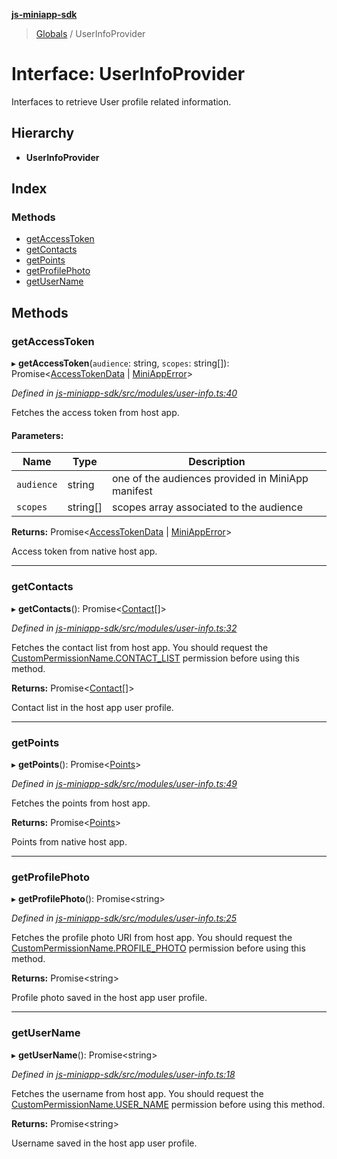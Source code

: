 **[js-miniapp-sdk](../README.md)**

> [Globals](../README.md) / UserInfoProvider

# Interface: UserInfoProvider

Interfaces to retrieve User profile related information.

## Hierarchy

* **UserInfoProvider**

## Index

### Methods

* [getAccessToken](userinfoprovider.md#getaccesstoken)
* [getContacts](userinfoprovider.md#getcontacts)
* [getPoints](userinfoprovider.md#getpoints)
* [getProfilePhoto](userinfoprovider.md#getprofilephoto)
* [getUserName](userinfoprovider.md#getusername)

## Methods

### getAccessToken

▸ **getAccessToken**(`audience`: string, `scopes`: string[]): Promise\<[AccessTokenData](../classes/accesstokendata.md) \| [MiniAppError](../classes/miniapperror.md)>

*Defined in [js-miniapp-sdk/src/modules/user-info.ts:40](https://github.com/rakutentech/js-miniapp/blob/d3d09f7/js-miniapp-sdk/src/modules/user-info.ts#L40)*

Fetches the access token from host app.

#### Parameters:

Name | Type | Description |
------ | ------ | ------ |
`audience` | string | one of the audiences provided in MiniApp manifest |
`scopes` | string[] | scopes array associated to the audience |

**Returns:** Promise\<[AccessTokenData](../classes/accesstokendata.md) \| [MiniAppError](../classes/miniapperror.md)>

Access token from native host app.

___

### getContacts

▸ **getContacts**(): Promise\<[Contact](contact.md)[]>

*Defined in [js-miniapp-sdk/src/modules/user-info.ts:32](https://github.com/rakutentech/js-miniapp/blob/d3d09f7/js-miniapp-sdk/src/modules/user-info.ts#L32)*

Fetches the contact list from host app.
You should request the [CustomPermissionName.CONTACT_LIST](../enums/custompermissionname.md#contact_list) permission before using this method.

**Returns:** Promise\<[Contact](contact.md)[]>

Contact list in the host app user profile.

___

### getPoints

▸ **getPoints**(): Promise\<[Points](points.md)>

*Defined in [js-miniapp-sdk/src/modules/user-info.ts:49](https://github.com/rakutentech/js-miniapp/blob/d3d09f7/js-miniapp-sdk/src/modules/user-info.ts#L49)*

Fetches the points from host app.

**Returns:** Promise\<[Points](points.md)>

Points from native host app.

___

### getProfilePhoto

▸ **getProfilePhoto**(): Promise\<string>

*Defined in [js-miniapp-sdk/src/modules/user-info.ts:25](https://github.com/rakutentech/js-miniapp/blob/d3d09f7/js-miniapp-sdk/src/modules/user-info.ts#L25)*

Fetches the profile photo URI from host app.
You should request the [CustomPermissionName.PROFILE_PHOTO](../enums/custompermissionname.md#profile_photo) permission before using this method.

**Returns:** Promise\<string>

Profile photo saved in the host app user profile.

___

### getUserName

▸ **getUserName**(): Promise\<string>

*Defined in [js-miniapp-sdk/src/modules/user-info.ts:18](https://github.com/rakutentech/js-miniapp/blob/d3d09f7/js-miniapp-sdk/src/modules/user-info.ts#L18)*

Fetches the username from host app.
You should request the [CustomPermissionName.USER_NAME](../enums/custompermissionname.md#user_name) permission before using this method.

**Returns:** Promise\<string>

Username saved in the host app user profile.
